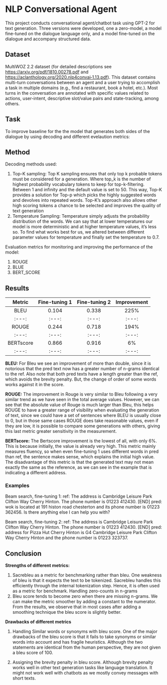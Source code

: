 # NLP Conversational Agent

This project conducts conversational agent/chatbot task using GPT-2 for text generation. Three versions were developed, one a zero-model, a model fine-tuned on the dialogue language only, and a model fine-tuned on the dialogue and accompany structured data.

## Dataset

MultiWOZ 2.2 dataset (for detailed descriptions see https://arxiv.org/pdf/1810.00278.pdf and https://aclanthology.org/2020.nlp4convai‐1.13.pdf). This dataset contains multi-turn conversations between an agent and a user trying to accomplish a task in multiple domains (e.g., find a restaurant, book a hotel, etc.). Most turns in the conversation are annotated with specific values related to actions, user-intent, descriptive slot/value pairs and state-tracking, among others.

## Task

To improve baseline for the the model that generates both sides of the dialogue by using decoding and different evelaution metrics:

## Method
Decoding methods used:
1. Top-K sampling:
    Top K sampling ensures that only top k probable tokens must be considered for a generation. Where top_k is the number of highest probability vocabulary tokens to keep for top-k-filtering. Between 1 and infinity and the default value is set to 50. This way, Top-K provides a solution for Top-p which picks the highly suggested words and devolves into repeated words. Top-K’s approach also allows other high scoring tokens a chance to be selected and improves the quality of text generation
2. Temperature Sampling:
    Temperature simply adjusts the probability distribution of the words. We can say that at lower temperatures our model is more deterministic and at higher temperature values, it’s less so. To find what works best for us, we altered between different parameter values for temperature and finally set the temperature to 0.7.

Evaluation metrics for monitoring and improving the performance of the model:
1. ROUGE
2. BLUE
3. BERT_SCORE 


## Results

| Metric | Fine-tuning 1 | Fine-tuning 2 | Improvement|
| :---: | :---: | :---: | :---: | 
| BLEU| 0.104 | 0.338 | 225%|  
| :---: | :---: | :---: | :---: | 
| ROUGE| 0.244 | 0.718 | 194% |
| :---: | :---: | :---: | :---: | 
| BERTscore| 0.866 | 0.916 | 6% |
| :---: | :---: | :---: | :---: | 

**BLEU:** For Bleu we see an improvement of more than double, since it is notorious that the pred text now has a greater number of n-grams identical to the ref. Also note that both pred texts have a length greater than the ref, which avoids the brevity penalty. But, the change of order of some words works against it in the score.

**ROUGE:** The improvement in Rouge is very similar to Bleu following a very similar trend as we have seen in the total average values. However, we can see that the absolute value of Rouge is much larger than Bleu, this helps ROUGE to have a greater range of visibility when evaluating the generation of text, since we could have a set of sentences where BLEU is usually close to 0, but in those same cases ROUGE does take reasonable values, even if they are low, it is possible to compare some generations with others, giving this last metric greater sensitivity in the measurement.

**BERTscore:** The Bertscore improvement is the lowest of all, with only 6%. This is because initially, the value is already very high. This metric mainly measures fluency, so when even fine-tuning 1 uses different words in pred than ref, the sentence makes sense, which explains the initial high value. The disadvantage of this metric is that the generated text may not mean exactly the same as the reference, as we can see in the example that is indicating a different address.

### Examples

Beam search, fine-tuning 1:
ref:   The address is Cambridge Leisure Park Clifton Way Cherry Hinton. The phone number is 01223 412430. [END]
pred:  wok is located at 191 histon road chesterton and its phone number is 01223 362456. Is there anything else I can help you with?

Beam search, fine-tuning 2:
​​ref:   The address is Cambridge Leisure Park Clifton Way Cherry Hinton. The phone number is 01223 412430. [END]
pred:  address for Pizza Hut Cherry Hinton is G4 Cambridge Leisure Park Clifton Way Cherry Hinton and the phone number is 01223 323737.

## Conclusion

**Strengths of different metrics:**
1. Sacrebleu as a metric for benchmarking rather than bleu. One weakness of bleu is that it expects the text to be tokenized. Sacrebleu handles this efficiently through the internal tokenization step. Hence, it is often used as a metric for benchmark.
Handling zero-counts in n-grams
2. Bleu score tends to become zero when there are missing n-grams. We can make the metric smoother by adding a constant to the numerator. From the results, we observe that in most cases after adding a smoothing technique the bleu score is slightly better. 

**Drawbacks of different metrics**
1. Handling Similar words or synonyms with bleu score. One of the major drawbacks of the bleu score is that it fails to take synonyms or similar words into account and has fragile heuristics. Although the two statements are identical from the human perspective, they are not given a bleu score of 100.

2. Assigning the brevity penalty in bleu score. Although brevity penalty works well in other text generation tasks like language translation. It might not work well with chatbots as we mostly convey messages with short texts.


